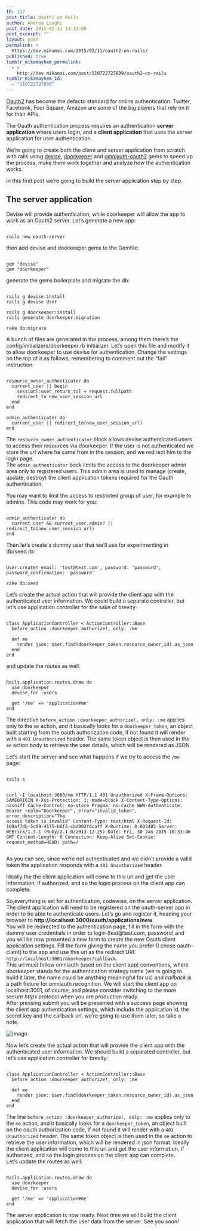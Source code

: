```yaml
---
ID: 157
post_title: Oauth2 on Rails
author: Andrea Longhi
post_date: 2015-02-11 14:33:00
post_excerpt: ""
layout: post
permalink: >
  https://dev.mikamai.com/2015/02/11/oauth2-on-rails/
published: true
tumblr_mikamayhem_permalink:
  - >
    http://dev.mikamai.com/post/110722727899/oauth2-on-rails
tumblr_mikamayhem_id:
  - "110722727899"
---
```

<p><a href="http://oauth.net/2/">Oauth2</a> has become the defacto standard for online authentication: Twitter, Facebook, Four Square, Amazon are some of the big players that rely on it for their APIs.</p>

<p>The Oauth authentication process requires an authentication <strong>server application</strong> where users login, and a <strong>client application</strong> that uses the server application for user authentication.</p>

<p>We&rsquo;re going to create both the client and server application from scratch with rails using <a href="https://github.com/plataformatec/devise">devise</a>, <a href="https://github.com/doorkeeper-gem/doorkeeper">doorkeeper</a> and <a href="https://github.com/intridea/omniauth-oauth2">omniauth-oauth2</a> gems to speed up the process, make them work together and analyze how the authentication works.</p>
<p>In this first post we&rsquo;re going to build the server application step by step.</p>

<h2>The server application</h2>
<p>Devise will provide authentication, while doorkeeper will allow the app to work as an Oauth2 server. Let&rsquo;s generate a new app:</p>

<pre><code>
rails new oauth-server
</code></pre>

<p>then add devise and doorkeeper gems to the Gemfile:</p>

<pre><code>
gem "devise"
gem "doorkeeper"
</code></pre>

<p>generate the gems boilerplate and migrate the db:</p>

<pre><code>
rails g devise:install
rails g devise User

rails g doorkeeper:install
rails generate doorkeeper:migration

rake db:migrate
</code></pre>

<p>A bunch of files are generated in the process, among them there&rsquo;s the config/initializers/doorkeeper.rb initializer. Let&rsquo;s open this file and modify it to allow doorkeeper to use devise for authentication. Change the settings on the top of it as follows, remembering to comment out the &ldquo;fail&rdquo; instruction:</p>

<pre><code>
resource_owner_authenticator do
  current_user || begin
    session[:user_return_to] = request.fullpath
    redirect_to new_user_session_url
  end
end

admin_authenticator do
  current_user || redirect_to(new_user_session_url)
end
</code></pre>

<p>The <code>resource_owner_authenticator</code> block allows devise authenticated users to access their resources via doorkeeper. If the user is not authenticated we store the url where he came from in the session, and we redirect him to the login page.<br />
The <code>admin_authenticator</code> bock limits the access to the doorkeeper admin area only to registered users. This admin area is used to manage (create, update, destroy) the client application tokens required for the Oauth authentication.</p>
<p>You may want to limit the access to restricted group of user, for example to admins. This code may work for you:</p>

<pre><code>
admin_authenticator do
  current_user &amp;&amp; current_user.admin? || redirect_to(new_user_session_url)
end
</code></pre>

<p>Then let&rsquo;s create a dummy user that we&rsquo;ll use for experimenting in db/seed.rb:</p>

<pre><code>
User.create! email: 'test@test.com', password: 'password', password_confirmation: 'password'

rake db:seed
</code></pre>

<p>Let&rsquo;s create the actual action that will provide the client app with the authenticated user information. We could build a separate controller, but let&rsquo;s use application controller for the sake of brevity:</p>

<pre><code>
class ApplicationController &lt; ActionController::Base
  before_action :doorkeeper_authorize!, only: :me

  def me
    render json: User.find(doorkeeper_token.resource_owner_id).as_json
  end
end
</code></pre>

and update the routes as well:

<pre><code>
Rails.application.routes.draw do
  use_doorkeeper
  devise_for :users

  get '/me' =&gt; 'application#me'
end
</code></pre>

<p>The directive <code>before_action :doorkeeper_authorize!, only: :me</code> applies only to the <code>me</code> action, and it basically looks for a <code>doorkeeper_token</code>, an object built starting from the oauth authorization code, if not found it will render with a <code>401 Unauthorized</code> header. The same token object is then used in the <code>me</code> action body to retrieve the user details, which will be rendered as JSON.</p>

<p>Let&rsquo;s start the server and see what happens if we try to access the <code>/me</code> page:</p>
<pre><code>
rails s

curl -I localhost:3000/me
  HTTP/1.1 401 Unauthorized
  X-Frame-Options: SAMEORIGIN
  X-Xss-Protection: 1; mode=block
  X-Content-Type-Options: nosniff
  Cache-Control: no-store
  Pragma: no-cache
  WWW-Authenticate: Bearer realm="Doorkeeper", error="invalid_token", error_description="The access token is invalid"
  Content-Type: text/html
  X-Request-Id: 109af7db-5c09-4175-b6f3-cbd902f4caff
  X-Runtime: 0.003485
  Server: WEBrick/1.3.1 (Ruby/2.1.0/2013-12-25)
  Date: Fri, 30 Jan 2015 10:33:46 GMT
  Content-Length: 0
  Connection: Keep-Alive
  Set-Cookie: request_method=HEAD; path=/
</code></pre>
<p>As you can see, since we&rsquo;re not authenticated and we didn&rsquo;t provide a valid token the application responds with a <code>401 Unauthorized</code> header.</p>

<p>Ideally the the client application will come to this url and get the user information, if authorized, and so the login process on the client app can complete.</p>

<p>So,everything is set for authentication, codewise, on the server application. The client application will need to be registered on the oauth-server app in order to be able to authenticate users. Let&rsquo;s go and register it, heading your browser to <strong>http://localhost:3000/oauth/applications/new</strong>. <br />
You will be redirected to the authentication page, fill in the form with the dummy user credentials in order to login (test@test.com, password) and you will be now presented a new form to create the new Oauth client application settings. Fill the form giving the name you prefer (I chose oauth-client) to the app and use this url as the redirect URI: <code>http://localhost:3001/doorkeeper/callback</code>.<br />
This url must follow omniauth (used on the client app) conventions, where <i>doorkeeper</i> stands for the authentication strategy name (we&rsquo;re going to build it later, the name could be anything meaningful for us) and <i>callback</i> is a path fixture for omniauth recognition. We will start the client app on localhost:3001, of course, and please consider switching to the more secure <i>https</i> protocol when you are production ready.<br />
After pressing submit you will be presented with a success page showing the client app authentication settings, which include the application id, the secret key and the callback url. we&rsquo;re going to use them later, so take a note.</p>

<figure style="margin: 0 auto" class=""><img src="http://68.media.tumblr.com/262e191a55b3f8eba4eea8de22c606af/tumblr_inline_nizpwzJFqw1s337n9.jpg" alt="image" /></figure><p>Now let&rsquo;s create the actual action that will provide the client app with the authenticated user information. We should build a separated controller, but let&rsquo;s use application controller for brevity:</p>

<pre><code>
class ApplicationController &lt; ActionController::Base
  before_action :doorkeeper_authorize!, only: :me

  def me
    render json: User.find(doorkeeper_token.resource_owner_id).as_json
  end
end
</code></pre>

<p>The line <code>before_action :doorkeeper_authorize!, only: :me</code> applies only to the <code>me</code> action, and it basically looks for a <code>doorkeeper_token</code>, an object built on the oauth authorization code, if not found it will render with a <code>401 Unauthorized</code> header. The same token object is then used in the <code>me</code> action to retrieve the user information, which will be rendered in json format. Ideally the client application will come to this url and get the user information, if authorized, and so the login process on the client app can complete.<br /> Let&rsquo;s update the routes as well:</p>

<pre><code>
Rails.application.routes.draw do
  use_doorkeeper
  devise_for :users

  get '/me' =&gt; 'application#me'
end
</code></pre>

<p>The server application is now ready. Next time we will build the client application that will fetch the user data from the server. See you soon!</p>